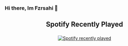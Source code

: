 ### Hi there, Im Fzrsahi 👋 
<h2 align="center">Spotify Recently Played</h2>

###
<div align="center">
  <a href="https://open.spotify.com/user/217m35ge7d3slyvoh5dno6qyi">
    <img src="https://spotify-recently-played-readme.vercel.app/api?user=317m4z2f4qjfjnjetknicffzwfsu" alt="Spotify recently played"  />
  </a>
</div>



